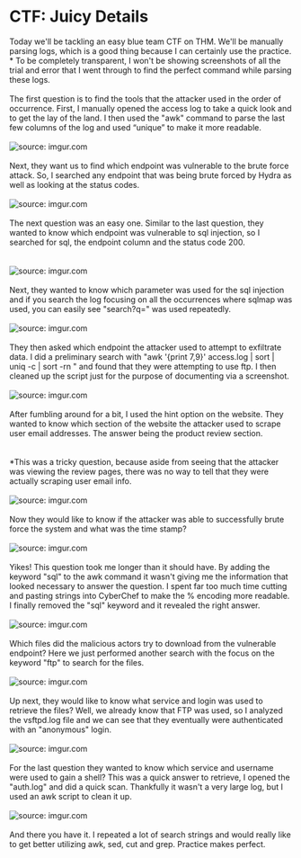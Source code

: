 # CTF: Juicy Details

Today we'll be tackling an easy blue team CTF on THM. We'll be manually parsing logs, which is a good thing because I can certainly use the practice. * To be completely transparent, I won't be showing screenshots of all the trial and error that I went through to find the perfect command while parsing these logs. 
<br>
<br>
The first question is to find the tools that the attacker used in the order of occurrence. First, I manually opened the access log to take a quick look and to get the lay of the land. I then used the "awk" command to parse the last few columns of the log and used “unique” to make it more readable. 
<br>
<br>
<img src="https://i.imgur.com/Djsk22z.jpg" title="source: imgur.com" />
<br>
<br>
Next, they want us to find which endpoint was vulnerable to the brute force attack. So, I searched any endpoint that was being brute forced by Hydra as well as looking at the status codes. 
<br>
<br>
<img src="https://i.imgur.com/nAJItwf.jpg" title="source: imgur.com" />
<br>
<br>
The next question was an easy one. Similar to the last question, they wanted to know which endpoint was vulnerable to sql injection, so I searched for sql, the endpoint column and the status code 200.  
<br>
<br>
<img src="https://i.imgur.com/YYoJT6c.jpg" title="source: imgur.com" />
<br>
<br>
Next, they wanted to know which parameter was used for the sql injection and if you search the log focusing on all the occurrences where sqlmap was used, you can easily see "search?q=" was used repeatedly. 
<br>
<br>
<img src="https://i.imgur.com/IEwA1gW.jpg" title="source: imgur.com" />
<br>
<br>
They then asked which endpoint the attacker used to attempt to exfiltrate data. I did a preliminary search with "awk '{print $7,$9}' access.log | sort | uniq -c | sort -rn " and found that they were attempting to use ftp. I then cleaned up the script just for the purpose of documenting via a screenshot.
<br>
<br>
<img src="https://i.imgur.com/IcZRUnE.jpg" title="source: imgur.com" />
<br>
<br>
After fumbling around for a bit, I used the hint option on the website. They wanted to know which section of the website the attacker used to scrape user email addresses. The answer being the product review section.  
<br>
<br>
*This was a tricky question, because aside from seeing that the attacker was viewing the review pages, there was no way to tell that they were actually scraping user email info. 
<br>
<br>
<img src="https://i.imgur.com/QUwEXeR.jpg" title="source: imgur.com" />
<br>
<br>
Now they would like to know if the attacker was able to successfully brute force the system and what was the time stamp? 
<br>
<br>
<img src="https://i.imgur.com/gWmv9br.jpg" title="source: imgur.com" />
<br>
<br>
Yikes! This question took me longer than it should have. By adding the keyword "sql" to the awk command it wasn't giving me the information that looked necessary to answer the question. I spent far too much time cutting and pasting strings into CyberChef to make the % encoding more readable. I finally removed the "sql" keyword and it revealed the right answer. 
<br>
<br>
<img src="https://i.imgur.com/ZgNngJH.jpg" title="source: imgur.com" />
<br>
<br>
Which files did the malicious actors try to download from the vulnerable endpoint? Here we just performed another search with the focus on the keyword "ftp" to search for the files. 
<br>
<br>
<img src="https://i.imgur.com/IcZRUnE.jpg" title="source: imgur.com" />
<br>
<br>
Up next, they would like to know what service and login was used to retrieve the files? Well, we already know that FTP was used, so I analyzed the vsftpd.log file and we can see that they eventually were authenticated with an "anonymous" login. 
<br>
<br>
<img src="https://i.imgur.com/GTz2qaG.jpg" title="source: imgur.com" />
<br>
<br>
For the last question they wanted to know which service and username were used to gain a shell? This was a quick answer to retrieve, I opened the "auth.log" and did a quick scan. Thankfully it wasn't a very large log, but I used an awk script to clean it up. 
<br>
<br>
<img src="https://i.imgur.com/cn01wbZ.jpg" title="source: imgur.com" />
<br>
<br>
And there you have it. I repeated a lot of search strings and would really like to get better utilizing awk, sed, cut and grep. Practice makes perfect. 



























